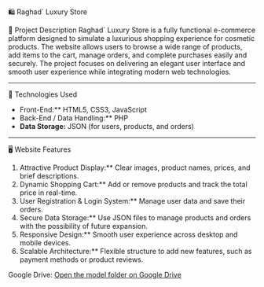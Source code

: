  🛍️ Raghad` Luxury Store

 📝 Project Description
Raghad` Luxury Store is a fully functional e-commerce platform designed to simulate a luxurious shopping experience for cosmetic products. The website allows users to browse a wide range of products, add items to the cart, manage orders, and complete purchases easily and securely. The project focuses on delivering an elegant user interface and smooth user experience while integrating modern web technologies.  

---

 🔧 Technologies Used
- Front-End:** HTML5, CSS3, JavaScript  
- Back-End / Data Handling:** PHP  
- **Data Storage:** JSON (for users, products, and orders)  

---

🖥️ Website Features
1. Attractive Product Display:** Clear images, product names, prices, and brief descriptions.  
2. Dynamic Shopping Cart:** Add or remove products and track the total price in real-time.  
3. User Registration & Login System:** Manage user data and save their orders.  
4. Secure Data Storage:** Use JSON files to manage products and orders with the possibility of future expansion.  
5. Responsive Design:** Smooth user experience across desktop and mobile devices.  
6. Scalable Architecture:** Flexible structure to add new features, such as payment methods or product reviews.

Google Drive:
[Open the model folder on Google Drive]([https://drive.google.com/drive/folders/1md8RnCbcMSZVkiN5u46nKVlhDDMdQ-gJ?usp=sharing])
